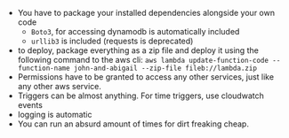 - You have to package your installed dependencies alongside your own code
    - `Boto3`, for accessing dynamodb is automatically included
    - `urllib3` is included (requests is deprecated)
- to deploy, package everything as a zip file and deploy it using the following
  command to the aws cli:
  `aws lambda update-function-code --function-name john-and-abigail --zip-file fileb://lambda.zip`
- Permissions have to be granted to access any other services, just like any
  other aws service.
- Triggers can be almost anything. For time triggers, use cloudwatch events
- logging is automatic
- You can run an absurd amount of times for dirt freaking cheap.
